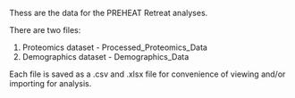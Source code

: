 Thess are the data for the PREHEAT Retreat analyses.

There are two files:
  1. Proteomics dataset - Processed_Proteomics_Data
  2. Demographics dataset - Demographics_Data
  
Each file is saved as a .csv and .xlsx file for convenience of viewing and/or importing for analysis.
